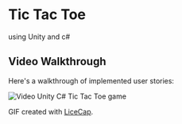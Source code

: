 # Tic Tac Toe
 using Unity and c#


## Video Walkthrough

Here's a walkthrough of implemented user stories:

<img src='http://g.recordit.co/MaOFqChBi8.gif' title='Video Unity C# Tic Tac Toe game' width='' alt='Video Unity C# Tic Tac Toe game' />

GIF created with [LiceCap](http://www.cockos.com/licecap/).
